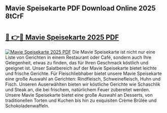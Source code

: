 ## Mavie Speisekarte PDF Download Online 2025 8tCrF

# <h2><a href="http://gc77qa.nevu.top/?p=Mavie+Speisekarte">🔗 👉🔴 Mavie Speisekarte 2025 PDF</a></h2>

[![Mavie Speisekarte 2025 PDF](https://i.imgur.com/dBaPXMq.png)](http://gc77qa.nevu.top/?p=Mavie+Speisekarte)
Die Mavie Speisekarte ist nicht nur eine Liste von Gerichten in einem Restaurant oder Café, sondern auch Ihre Gelegenheit, etwas zu finden, das für Ihren Geschmack köstlich und geeignet ist. Unser Salatbereich auf der Mavie Speisekarte bietet leichte und frische Gerichte. Für Fleischliebhaber bietet unsere Mavie Speisekarte eine große Auswahl an Gerichten: Rindfleisch, Schweinefleisch, Huhn und Fisch. Unseren Auserwählten bieten wir köstliche Gerichte wie Schaschlik und Steak an, die bei frischem, natürlichem Feuer zubereitet werden. Unsere Mavie Speisekarte bietet eine große Auswahl an Desserts, von traditionellen Torten und Kuchen bis hin zu exquisiten Crème Brûlée und Schokoladenwaffeln.
